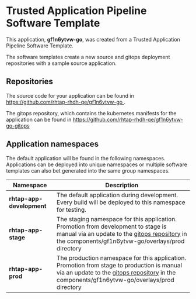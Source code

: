 # Trusted Application Pipeline Software Template

This application, **gf1n6ytvw-go**, was created from a Trusted Application Pipeline Software Template.

The software templates create a new source and gitops deployment repositories with a sample source application. 

## Repositories

The source code for your application can be found in [https://github.com/rhtap-rhdh-qe/gf1n6ytvw-go ](https://github.com/rhtap-rhdh-qe/gf1n6ytvw-go ).
 
The gitops repository, which contains the kubernetes manifests for the application can be found in 
[https://github.com/rhtap-rhdh-qe/gf1n6ytvw-go-gitops ](https://github.com/rhtap-rhdh-qe/gf1n6ytvw-go-gitops ) 

## Application namespaces 

The default application will be found in the following namespaces. Applications can be deployed into unique namespaces or multiple software templates can also bet generated into the same group namespaces.  

|  Namespace   |  Description   |  
| -------- | -------- |   
| **rhtap-app-development** | The default application during development. Every build will be deployed to this namespace for testing. | 
| **rhtap-app-stage** | The staging namespace for this application. Promotion from development to stage is manual via an update to the [gitops repository](https://github.com/rhtap-rhdh-qe/gf1n6ytvw-go-gitops ) in the components/gf1n6ytvw-go/overlays/prod directory |  
| **rhtap-app-prod** | The production namespace for this application. Promotion from stage to production is manual via an update to the [gitops repository](https://github.com/rhtap-rhdh-qe/gf1n6ytvw-go-gitops ) in the components/gf1n6ytvw-go/overlays/prod directory | 